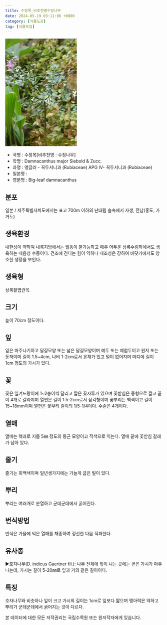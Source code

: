 ```yaml
---
title: 수정목_비추천명수정나무
date: 2024-05-19 03:11:06 +0800
category: [식물도감]
tag: [식물도감]
---
```




![수정목[비추천명 : 수정나무]](/assets/img/fileUpload/plants/basic/Rubiaceae/Damnacanthus/17994/17994_3_th2.JPG)
- 국명 : 수정목[비추천명 : 수정나무]
- 학명 : Damnacanthus major Siebold & Zucc.
- 과명 : 앵글러 - 꼭두서니과 (Rubiaceae) APG Ⅳ- 꼭두서니과 (Rubiaceae)
- 일본명 : 
- 영문명 : Big-leaf damnacanthus


## 분포
일본 / 제주특별자치도에서는 표고 700m 이하의 난대림 숲속에서 자생, 전남(홍도, 가거도)
## 생육환경
내한성이 약하여 내륙지방에서는 월동이 불가능하고 매우 어두운 상록수림하에서도 생육하는 내음성 수종이다. 건조에 견디는 힘이 약하나 내조성은 강하여 바닷가에서도 양호한 생장을 보인다.
## 생육형
상록활엽관목.
## 크기
높이 70cm 정도이다.
## 잎
잎은 마주나기하고 달걀모양 또는 넓은 달걀모양이며 예두 또는 예첨두이고 원저 또는 둔저이며 길이 1.5~4cm, 나비 1-2cm로서 윤채가 있고 털이 없어지며 마디에 길이 1cm 정도의 가시가 있다.
## 꽃
꽃은 잎겨드랑이에 1~2송이씩 달리고 짧은 꽃자루가 있으며 꽃받침은 종형으로 짧고 끝이 4개로 갈라지며 열편은 길이 1.5-2cm로서 삼각형이며 꽃부리는 백색이고 길이 15~18mm이며 열편은 꽃부리 길이의 1/5-1/4이다. 수술은 4개이다.
## 열매
열매는 핵과로 지름 5㎜ 정도의 둥근 모양이고 적색으로 익는다. 열매 끝에 꽃받침 갈래가 남아 있다.
## 줄기
줄기는 회백색이며 일년생가지에는 가늘게 굽은 털이 있다.
## 뿌리
뿌리는 여러개로 분열하고 군데군데에서 굵어진다.
## 번식방법
번식은 가을에 익은 열매를 채종하여 정선한 다음 직파한다.
## 유사종
▶호자나무(D. indicus Gaertner fil.): 나무 전체에 잎이 나는 곳에는 곧은 가시가 마주나는데, 가시는 길이 5-20㎜로 잎과 거의 같은 길이이다.
## 특징
호자나무와 비슷하나 잎이 크고 가시의 길이는 1cm로 잎보다 짧으며 맹아력은 약하고 뿌리가 군데군데에서 굵어지는 것이 다르다.






본 데이터에 대한 모든 저작권리는 국립수목원 또는 원저작자에게 있습니다.
